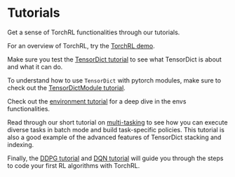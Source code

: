 # Tutorials

Get a sense of TorchRL functionalities through our tutorials.

For an overview of TorchRL, try the [TorchRL demo](https://pytorch.org/rl/tutorials/torchrl_demo.html).

Make sure you test the [TensorDict tutorial](https://pytorch.org/rl/tutorials/tensordict_tutorial.html) to see what TensorDict
is about and what it can do.

To understand how to use `TensorDict` with pytorch modules, make sure to check out the [TensorDictModule tutorial](https://pytorch.org/rl/tutorials/tensordict_module.html).

Check out the [environment tutorial](https://pytorch.org/rl/tutorials/torch_envs.html) for a deep dive in the envs
functionalities.

Read through our short tutorial on [multi-tasking](https://pytorch.org/rl/tutorials/multi_task.html) to see how you can execute diverse
tasks in batch mode and build task-specific policies.
This tutorial is also a good example of the advanced features of TensorDict stacking and
indexing.

Finally, the [DDPG tutorial](https://pytorch.org/rl/tutorials/coding_ddpg.html) and [DQN tutorial](https://pytorch.org/rl/tutorials/coding_dqn.html) will guide you through the steps to code 
your first RL algorithms with TorchRL.
